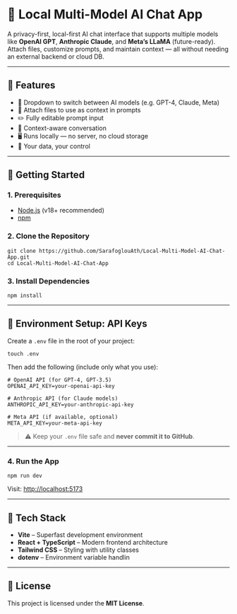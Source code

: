 # 🤖 Local Multi-Model AI Chat App

A privacy-first, local-first AI chat interface that supports multiple models like **OpenAI GPT**, **Anthropic Claude**, and **Meta’s LLaMA** (future-ready). Attach files, customize prompts, and maintain context — all without needing an external backend or cloud DB.

***

## 🌟 Features

* 🔄 Dropdown to switch between AI models (e.g. GPT-4, Claude, Meta)
* 📎 Attach files to use as context in prompts
* ✏️ Fully editable prompt input
* 💬 Context-aware conversation
* 🖥️ Runs locally — no server, no cloud storage
* 🔐 Your data, your control

***

## 🚀 Getting Started

### 1. Prerequisites

* [Node.js](https://nodejs.org/en/) (v18+ recommended)
* [npm](https://www.npmjs.com/)

### 2. Clone the Repository

```
git clone https://github.com/SarafoglouAth/Local-Multi-Model-AI-Chat-App.git
cd Local-Multi-Model-AI-Chat-App
```

### 3. Install Dependencies

```
npm install
```

***

## 🔐 Environment Setup: API Keys

Create a `.env` file in the root of your project:

```
touch .env
```

Then add the following (include only what you use):

```
# OpenAI API (for GPT-4, GPT-3.5)
OPENAI_API_KEY=your-openai-api-key

# Anthropic API (for Claude models)
ANTHROPIC_API_KEY=your-anthropic-api-key

# Meta API (if available, optional)
META_API_KEY=your-meta-api-key

```

> ⚠️ Keep your `.env` file safe and **never commit it to GitHub**.

***

### 4. Run the App

```
npm run dev
```

Visit: [http://localhost:5173](http://localhost:5173/)

***

## 🧠 Tech Stack

* **Vite** – Superfast development environment
* **React + TypeScript** – Modern frontend architecture
* **Tailwind CSS** – Styling with utility classes
* **dotenv** – Environment variable handlin

***

## 📄 License

This project is licensed under the **MIT License**.

&#x20;
